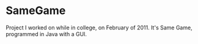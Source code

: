 # SameGame
Project I worked on while in college, on February of 2011. It's Same Game, programmed in Java with a GUI.
